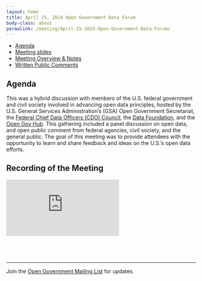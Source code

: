 ```yaml
---
layout: home
title: April 25, 2024 Open Government Data Forum
body-class: about
permalink: /meeting/April-25-2024-Open-Government-Data-Forum/
---
```


* [Agenda](/assets/files/04252024-Open-Government-Data-Forum-Agenda.pdf)
* [Meeting slides](/assets/files/04252024-Open-Data-Forum-Slides.pdf)
* [Meeting Overview & Notes](/assets/files/04.25.24_Open_Government_Data_Forum_Meeting_Overview.pdf)
* [Written Public Comments](/assets/files/04252024-Open-Government-Data-Forum-Written-Public-Comments.pdf)

## Agenda

This was a hybrid discussion with members of the U.S. federal government and civil society involved in advancing open data principles, hosted by the U.S. General Services Administration’s (GSA) Open Government Secretariat, the [Federal Chief Data Officers (CDO) Council](https://www.cdo.gov), the [Data Foundation](https://www.datafoundation.org), and the [Open Gov Hub](https://www.opengovhub.org). This gathering included a panel discussion on open data, and open public comment from federal agencies, civil society, and the general public. The goal of this meeting was to provide attendees with the opportunity to learn and share feedback and ideas on the U.S.’s open data efforts.

## Recording of the Meeting

<div class="video-container" style="margin-bottom: 5em">
<iframe src="https://www.youtube.com/embed/GPqMujaEL0c?si=m2OanbrfbSELkhha" title="YouTube video player" frameborder="0" allow="accelerometer; autoplay; clipboard-write; encrypted-media; gyroscope; picture-in-picture" allowfullscreen></iframe>
</div>

---

Join the [Open Government Mailing List](https://open.usa.gov/mailing-list/) for updates.
